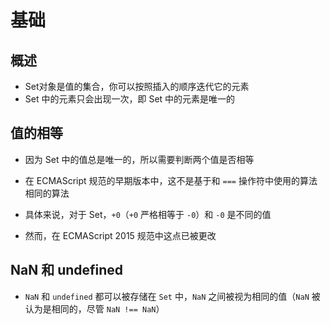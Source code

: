 # 基础

## 概述

- Set对象是值的集合，你可以按照插入的顺序迭代它的元素
- Set 中的元素只会出现一次，即 Set 中的元素是唯一的

## 值的相等

- 因为 Set 中的值总是唯一的，所以需要判断两个值是否相等
- 在 ECMAScript 规范的早期版本中，这不是基于和 `===` 操作符中使用的算法相同的算法
- 具体来说，对于 Set，`+0`（`+0` 严格相等于 `-0`）和 `-0` 是不同的值

- 然而，在 ECMAScript 2015 规范中这点已被更改

## NaN 和 undefined

- `NaN` 和 `undefined` 都可以被存储在 `Set` 中，`NaN` 之间被视为相同的值（`NaN` 被认为是相同的，尽管 `NaN !== NaN`）
